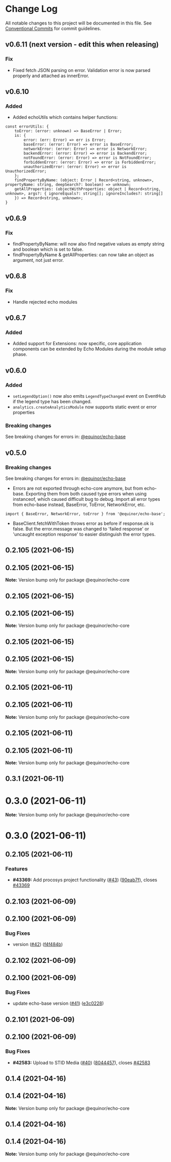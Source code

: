 # Change Log

All notable changes to this project will be documented in this file.
See [Conventional Commits](https://conventionalcommits.org) for commit guidelines.

## v0.6.11 (next version - edit this when releasing)

### Fix

- Fixed fetch JSON parsing on error. Validation error is now parsed properly and attached as innerError.
  
## v0.6.10

### Added

- Added echoUtils which contains helper functions:

```TS
const errorUtils: {
    toError: (error: unknown) => BaseError | Error;
    is: {
        error: (err: Error) => err is Error;
        baseError: (error: Error) => error is BaseError;
        networkError: (error: Error) => error is NetworkError;
        backendError: (error: Error) => error is BackendError;
        notFoundError: (error: Error) => error is NotFoundError;
        forbiddenError: (error: Error) => error is ForbiddenError;
        unauthorizedError: (error: Error) => error is UnauthorizedError;
    };
    findPropertyByName: (object: Error | Record<string, unknown>, propertyName: string, deepSearch?: boolean) => unknown;
    getAllProperties: (objectWithProperties: object | Record<string, unknown>, args?: { ignoreEquals?: string[]; ignoreIncludes?: string[] 
    }) => Record<string, unknown>;
}
```

## v0.6.9

### Fix

- findPropertyByName: will now also find negative values as empty string and boolean which is set to false.
- findPropertyByName & getAllProperties: can now take an object as argument, not just error.

## v0.6.8

### Fix

- Handle rejected echo modules

## v0.6.7

### Added
- Added support for Extensions: now specific, core application components can be extended by Echo Modules during the module setup phase.

## v0.6.0
### Added
-   `setLegendOption()` now also emits `LegendTypeChanged` event on EventHub if the legend type has been changed.
-   `analytics.createAnalyticsModule` now supports static event or error properties
### Breaking changes
See breaking changes for errors in: [@equinor/echo-base](https://github.com/equinor/EchoCore/blob/main/packages/echo-base)
## v0.5.0

### Breaking changes
See breaking changes for errors in: [@equinor/echo-base](https://github.com/equinor/EchoCore/blob/main/packages/echo-base)

-   Errors are not exported through echo-core anymore, but from echo-base. Exporting them from both caused type errors when using instanceof, which caused difficult bug to debug. Import all error types from echo-base instead, BaseError, ToError, NetworkError, etc.

```
import { BaseError, NetworkError, toError } from '@equinor/echo-base';
```

-   BaseClient.fetchWithToken throws error as before if response.ok is false. But the error.message was changed to 'failed response' or 'uncaught exception response' to easier distinguish the error types.


## 0.2.105 (2021-06-15)



## 0.2.105 (2021-06-15)

**Note:** Version bump only for package @equinor/echo-core





## 0.2.105 (2021-06-15)



## 0.2.105 (2021-06-15)

**Note:** Version bump only for package @equinor/echo-core





## 0.2.105 (2021-06-15)



## 0.2.105 (2021-06-15)

**Note:** Version bump only for package @equinor/echo-core





## 0.2.105 (2021-06-11)



## 0.2.105 (2021-06-11)

**Note:** Version bump only for package @equinor/echo-core





## 0.2.105 (2021-06-11)



## 0.2.105 (2021-06-11)

**Note:** Version bump only for package @equinor/echo-core





## 0.3.1 (2021-06-11)



# 0.3.0 (2021-06-11)

**Note:** Version bump only for package @equinor/echo-core





# 0.3.0 (2021-06-11)



## 0.2.105 (2021-06-11)


### Features

* **#43369:** Add procosys project functionality ([#43](https://github.com/equinor/EchoCore/issues/43)) ([90eab7f](https://github.com/equinor/EchoCore/commit/90eab7f549a05ebf27a4ffdf54ff8f16abedfac9)), closes [#43369](https://github.com/equinor/EchoCore/issues/43369)





## 0.2.103 (2021-06-09)



## 0.2.100 (2021-06-09)


### Bug Fixes

* version ([#42](https://github.com/equinor/EchoCore/issues/42)) ([f4f484b](https://github.com/equinor/EchoCore/commit/f4f484b5fcf4c34014d7d503caef438114adf138))





## 0.2.102 (2021-06-09)



## 0.2.100 (2021-06-09)


### Bug Fixes

* update echo-base version ([#41](https://github.com/equinor/EchoCore/issues/41)) ([e3c0228](https://github.com/equinor/EchoCore/commit/e3c022898af693fcd00eeb2f555da927ef5c1fa6))





## 0.2.101 (2021-06-09)



## 0.2.100 (2021-06-09)


### Bug Fixes

* **#42583:** Upload to STID Media ([#40](https://github.com/equinor/EchoCore/issues/40)) ([8044457](https://github.com/equinor/EchoCore/commit/8044457e8150b3fdfa97afd117111be2017f39cb)), closes [#42583](https://github.com/equinor/EchoCore/issues/42583)





## 0.1.4 (2021-04-16)



## 0.1.4 (2021-04-16)

**Note:** Version bump only for package @equinor/echo-core





## 0.1.4 (2021-04-16)



## 0.1.4 (2021-04-16)

**Note:** Version bump only for package @equinor/echo-core
